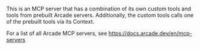 This is an MCP server that has a combination of its own custom tools and tools from prebuilt Arcade servers.
Additionally, the custom tools calls one of the prebuilt tools via its Context.

For a list of all Arcade MCP servers, see https://docs.arcade.dev/en/mcp-servers
